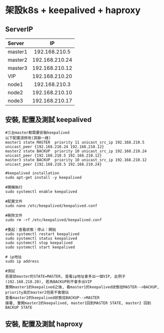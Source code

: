 # 架設k8s + keepalived + haproxy

## ServerIP
| Server  | IP  |
| :------------ |:---------------:|
| master1 | 192.168.210.5 |
| master2 | 192.168.210.24 |
| master3 | 192.168.210.12 |
| VIP | 192.168.210.20 |
| node1 | 192.168.210.3 |
| node2 | 192.168.210.10 |
| node3 | 192.168.210.17 |

## 安裝, 配置及測試 keepalived
```
#三台master都需要安裝keepalived
以下配置須修改(其餘一樣)
master1 state MASTER  priority 11 unicast_src_ip 192.168.210.5 unicast_peer {192.168.210.24 192.168.210.12}
master2 state BACKUP  priority 10 unicast_src_ip 192.168.210.24 unicast_peer {192.168.210.5 192.168.210.12}
master3 state BACKUP  priority 10 unicast_src_ip 192.168.210.12 unicast_peer {192.168.210.5 192.168.210.24}

#keepalived installation
sudo apt-get install -y keepalived

#開機執行
sudo systemctl enable keepalived

#配置文件
sudo nano /etc/keepalived/keepalived.conf

#刪除文件
sudo rm -rf /etc/keepalived/keepalived.conf

#重起｜查看狀態｜停止｜開始
sudo systemctl restart keepalived
sudo systemctl status keepalived
sudo systemctl stop keepalived
sudo systemctl start keepalived

# ip地址
sudo ip address

#測試
若是該master的STATE=MASTER, 查看ip地址會多出一個VIP, 此例子(192.168.210.20), 若為BACKUP則不會多出VIP
重開master1的keepalived之後, 看master1的keepalived狀態從MASTER-->BACKUP, priority高於master2但是不會搶佔
查看master2的keepalived狀態從BACKUP-->MASTER
接著, 重開master2的keepalived, master1回到MASTER STATE, master2 回到BACKUP STATE
```

## 安裝, 配置及測試 haproxy
